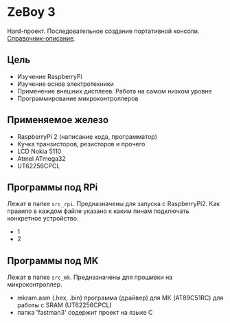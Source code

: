 # ZeBoy 3
Hard-проект. 
Последовательное создание портативной консоли.
[Справочник-описание][lnk_help].

Цель
--------
- Изучение RaspberryPi
- Изучение основ электротехники
- Применение внешних дисплеев. Работа на самом низком уровне
- Программирование микроконтроллеров

Применяемое железо
--------
- RaspberryPi 2 (написание кода, программатор)
- Кучка транзисторов, резисторов и прочего
- LCD Nokia 5110
- Atmel ATmega32
- UT62256CPCL



Программы под RPi
----------
Лежат в папке `src_rpi`. Предназначены для запуска с RaspberryPi2. Как правило в каждом файле указано к каким пинам подключать конкретное устройство.
- 1
- 2


Программы под MK
----------
Лежат в папке `src_mk`. Предназначены для прошивки на микроконтроллер.
- mkram.asm (.hex, .bin) программа (драйвер) для МК (AT89C51RC) для работы с SRAM (UT62256CPCL)
- папка 'fastman3' содержит проект на языке C


[lnk_help]: <http://zedk.ru/ss/zeboy3/index.html>
